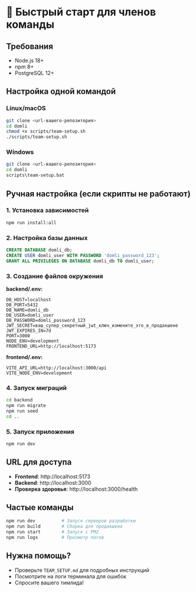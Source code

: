 # 🚀 Быстрый старт для членов команды

## Требования
- Node.js 18+ 
- npm 8+
- PostgreSQL 12+

## Настройка одной командой

### Linux/macOS
```bash
git clone <url-вашего-репозитория>
cd domli
chmod +x scripts/team-setup.sh
./scripts/team-setup.sh
```

### Windows
```bash
git clone <url-вашего-репозитория>
cd domli
scripts\team-setup.bat
```

## Ручная настройка (если скрипты не работают)

### 1. Установка зависимостей
```bash
npm run install:all
```

### 2. Настройка базы данных
```sql
CREATE DATABASE domli_db;
CREATE USER domli_user WITH PASSWORD 'domli_password_123';
GRANT ALL PRIVILEGES ON DATABASE domli_db TO domli_user;
```

### 3. Создание файлов окружения

**backend/.env:**
```env
DB_HOST=localhost
DB_PORT=5432
DB_NAME=domli_db
DB_USER=domli_user
DB_PASSWORD=domli_password_123
JWT_SECRET=ваш_супер_секретный_jwt_ключ_измените_это_в_продакшене
JWT_EXPIRES_IN=7d
PORT=3000
NODE_ENV=development
FRONTEND_URL=http://localhost:5173
```

**frontend/.env:**
```env
VITE_API_URL=http://localhost:3000/api
VITE_NODE_ENV=development
```

### 4. Запуск миграций
```bash
cd backend
npm run migrate
npm run seed
cd ..
```

### 5. Запуск приложения
```bash
npm run dev
```

## URL для доступа
- **Frontend**: http://localhost:5173
- **Backend**: http://localhost:3000
- **Проверка здоровья**: http://localhost:3000/health

## Частые команды
```bash
npm run dev          # Запуск серверов разработки
npm run build        # Сборка для продакшена
npm run start        # Запуск с PM2
npm run logs         # Просмотр логов
```

## Нужна помощь?
- Проверьте `TEAM_SETUP.md` для подробных инструкций
- Посмотрите на логи терминала для ошибок
- Спросите вашего тимлида! 